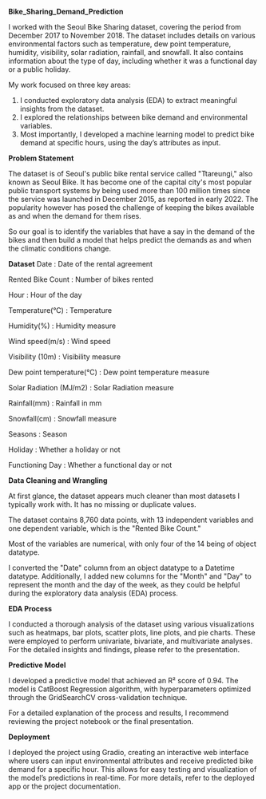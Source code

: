 **Bike_Sharing_Demand_Prediction**

I worked with the Seoul Bike Sharing dataset, covering the period from December 2017 to November 2018. The dataset includes details on various environmental factors such as temperature, dew point temperature, humidity, visibility, solar radiation, rainfall, and snowfall. It also contains information about the type of day, including whether it was a functional day or a public holiday.

My work focused on three key areas:

1. I conducted exploratory data analysis (EDA) to extract meaningful insights from the dataset.
2. I explored the relationships between bike demand and environmental variables.
3. Most importantly, I developed a machine learning model to predict bike demand at specific hours, using the day’s attributes as input.

**Problem Statement**

The dataset is of Seoul's public bike rental service called "Ttareungi," also known as Seoul Bike. It has become one of the capital city's most popular public transport systems by being used more than 100 million times since the service was launched in December 2015, as reported in early 2022. The popularity however has posed the challenge of keeping the bikes available as and when the demand for them rises.

So our goal is to identify the variables that have a say in the demand of the bikes and then build a model that helps predict the demands as and when the climatic conditions change.

**Dataset**
Date : Date of the rental agreement

Rented Bike Count : Number of bikes rented

Hour : Hour of the day

Temperature(°C) : Temperature

Humidity(%) : Humidity measure

Wind speed(m/s) : Wind speed

Visibility (10m) : Visibility measure

Dew point temperature(°C) : Dew point temperature measure

Solar Radiation (MJ/m2) : Solar Radiation measure

Rainfall(mm) : Rainfall in mm

Snowfall(cm) : Snowfall measure

Seasons : Season

Holiday : Whether a holiday or not

Functioning Day : Whether a functional day or not

**Data Cleaning and Wrangling**

At first glance, the dataset appears much cleaner than most datasets I typically work with. It has no missing or duplicate values.

The dataset contains 8,760 data points, with 13 independent variables and one dependent variable, which is the "Rented Bike Count."

Most of the variables are numerical, with only four of the 14 being of object datatype.

I converted the "Date" column from an object datatype to a Datetime datatype. Additionally, I added new columns for the "Month" and "Day" to represent the month and the day of the week, as they could be helpful during the exploratory data analysis (EDA) process.

**EDA Process**

I conducted a thorough analysis of the dataset using various visualizations such as heatmaps, bar plots, scatter plots, line plots, and pie charts. These were employed to perform univariate, bivariate, and multivariate analyses. For the detailed insights and findings, please refer to the presentation.

**Predictive Model**

I developed a predictive model that achieved an R² score of 0.94. The model is CatBoost Regression algorithm, with hyperparameters optimized through the GridSearchCV cross-validation technique.

For a detailed explanation of the process and results, I recommend reviewing the project notebook or the final presentation.


**Deployment**

I deployed the project using Gradio, creating an interactive web interface where users can input environmental attributes and receive predicted bike demand for a specific hour. This allows for easy testing and visualization of the model’s predictions in real-time. For more details, refer to the deployed app or the project documentation.

